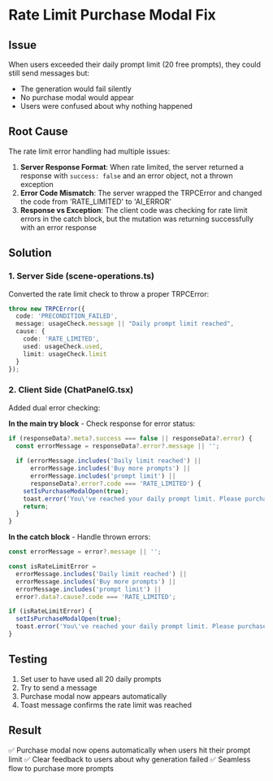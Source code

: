# Rate Limit Purchase Modal Fix

## Issue
When users exceeded their daily prompt limit (20 free prompts), they could still send messages but:
- The generation would fail silently
- No purchase modal would appear
- Users were confused about why nothing happened

## Root Cause
The rate limit error handling had multiple issues:

1. **Server Response Format**: When rate limited, the server returned a response with `success: false` and an error object, not a thrown exception
2. **Error Code Mismatch**: The server wrapped the TRPCError and changed the code from 'RATE_LIMITED' to 'AI_ERROR'
3. **Response vs Exception**: The client code was checking for rate limit errors in the catch block, but the mutation was returning successfully with an error response

## Solution

### 1. Server Side (scene-operations.ts)
Converted the rate limit check to throw a proper TRPCError:
```typescript
throw new TRPCError({
  code: 'PRECONDITION_FAILED',
  message: usageCheck.message || "Daily prompt limit reached",
  cause: {
    code: 'RATE_LIMITED',
    used: usageCheck.used,
    limit: usageCheck.limit
  }
});
```

### 2. Client Side (ChatPanelG.tsx)
Added dual error checking:

**In the main try block** - Check response for error status:
```typescript
if (responseData?.meta?.success === false || responseData?.error) {
  const errorMessage = responseData?.error?.message || '';
  
  if (errorMessage.includes('Daily limit reached') || 
      errorMessage.includes('Buy more prompts') ||
      errorMessage.includes('prompt limit') ||
      responseData?.error?.code === 'RATE_LIMITED') {
    setIsPurchaseModalOpen(true);
    toast.error('You\'ve reached your daily prompt limit. Please purchase more prompts to continue.');
    return;
  }
}
```

**In the catch block** - Handle thrown errors:
```typescript
const errorMessage = error?.message || '';

const isRateLimitError = 
  errorMessage.includes('Daily limit reached') ||
  errorMessage.includes('Buy more prompts') ||
  errorMessage.includes('prompt limit') ||
  error?.data?.cause?.code === 'RATE_LIMITED';

if (isRateLimitError) {
  setIsPurchaseModalOpen(true);
  toast.error('You\'ve reached your daily prompt limit. Please purchase more prompts to continue.');
}
```

## Testing
1. Set user to have used all 20 daily prompts
2. Try to send a message
3. Purchase modal now appears automatically
4. Toast message confirms the rate limit was reached

## Result
✅ Purchase modal now opens automatically when users hit their prompt limit
✅ Clear feedback to users about why generation failed
✅ Seamless flow to purchase more prompts